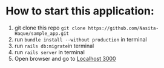 # How to start this application:

1. git clone this repo `git clone https://github.com/Nasita-Haque/sample_app.git`
2. run `bundle install --without production` in terminal
3. run `rails db:migrate`in terminal
4. run `rails server` in terminal
5. Open browser and go to [Localhost 3000](http://localhost:3000/)
